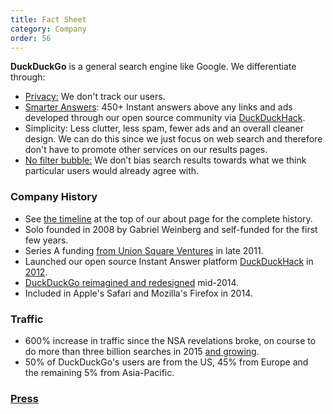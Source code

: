 ```yaml
---
title: Fact Sheet
category: Company
order: 56
---
```


<p>
    <strong>DuckDuckGo</strong> is a general search engine like Google. We
    differentiate through:
</p>

<ul>
    <li>
        <a href="https://duckduckgo.com/privacy">Privacy:</a> We don't track our
        users.
    </li>
    <li>
        <a href="https://duckduckgo.com/tour">Smarter Answers</a>: 450+ Instant
        answers above any links and ads developed through our open source community
        via <a href="http://duckduckhack.com/">DuckDuckHack</a>.
    </li>
    <li>
        Simplicity: Less clutter, less spam, fewer ads and an overall cleaner
        design. We can do this since we just focus on web search and therefore don't
        have to promote other services on our results pages.
    </li>
    <li>
        <a href="http://dontbubble.us/">No filter bubble:</a> We don’t bias search
        results towards what we think particular users would already agree with.
    </li>
</ul>
<h3>Company History</h3>

<ul>
    <li>
        See <a href="https://duckduckgo.com/about">the timeline</a> at the top of
        our about page for the complete history.
    </li>
    <li>
        Solo founded in 2008 by Gabriel Weinberg and self-funded for the first few
        years.
    </li>
    <li>
        Series A funding
        <a href="https://www.usv.com/post/duck-duck-go">from Union Square Ventures</a>
        in late 2011.
    </li>
    <li>
        Launched our open source Instant Answer platform
        <a href="http://duckduckhack.com">DuckDuckHack</a> in
        <a href="http://thenextweb.com/dd/2012/05/01/if-duckduckgo-has-anything-to-say-about-it-the-future-of-search-will-be-hackable/">2012</a>.
    </li>
    <li>
        <a href="https://duckduckgo.com/tour">DuckDuckGo reimagined and redesigned</a>
        mid-2014.
    </li>
    <li>Included in Apple's Safari and Mozilla's Firefox in 2014.</li>
</ul>
<h3>Traffic</h3>

<ul>
    <li>
        600% increase in traffic since the NSA revelations broke, on course to do
        more than three billion searches in 2015
        <a href="https://duckduckgo.com/traffic.html">and growing</a>.
    </li>
    <li>
        50% of DuckDuckGo's users are from the US, 45% from Europe and the remaining
        5% from Asia-Pacific.
    </li>
</ul>
<h3>
    <a href="/company/press"><strong>Press</strong></a>
</h3>
